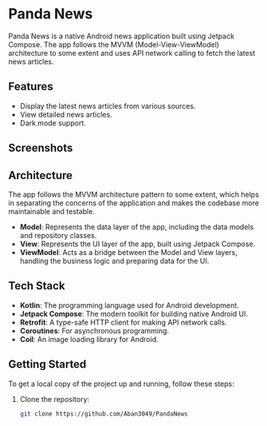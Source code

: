 # Panda News

Panda News is a native Android news application built using Jetpack Compose. The app follows the MVVM (Model-View-ViewModel) architecture to some extent and uses API network calling to fetch the latest news articles.

## Features

- Display the latest news articles from various sources.
- View detailed news articles.
- Dark mode support.

## Screenshots



## Architecture

The app follows the MVVM architecture pattern to some extent, which helps in separating the concerns of the application and makes the codebase more maintainable and testable.

- **Model**: Represents the data layer of the app, including the data models and repository classes.
- **View**: Represents the UI layer of the app, built using Jetpack Compose.
- **ViewModel**: Acts as a bridge between the Model and View layers, handling the business logic and preparing data for the UI.

## Tech Stack

- **Kotlin**: The programming language used for Android development.
- **Jetpack Compose**: The modern toolkit for building native Android UI.
- **Retrofit**: A type-safe HTTP client for making API network calls.
- **Coroutines**: For asynchronous programming.
- **Coil**: An image loading library for Android.

## Getting Started

To get a local copy of the project up and running, follow these steps:

1. Clone the repository:
   ```bash
   git clone https://github.com/Aban3049/PandaNews
